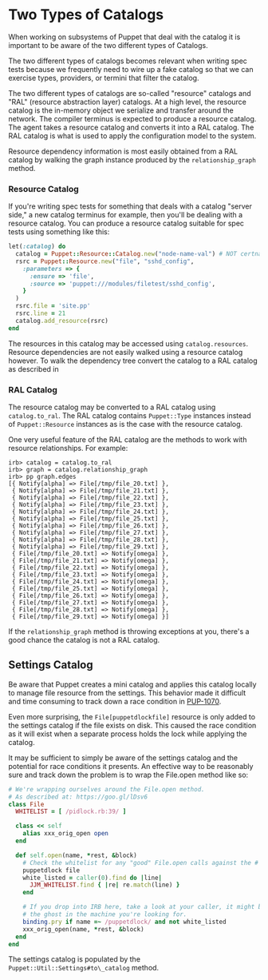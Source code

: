 # Two Types of Catalogs

When working on subsystems of Puppet that deal with the catalog it is important
to be aware of the two different types of Catalogs.

The two different types of catalogs becomes relevant when writing spec tests
because we frequently need to wire up a fake catalog so that we can exercise
types, providers, or termini that filter the catalog.

The two different types of catalogs are so-called "resource" catalogs and "RAL"
(resource abstraction layer) catalogs.  At a high level, the resource catalog
is the in-memory object we serialize and transfer around the network.  The
compiler terminus is expected to produce a resource catalog.  The agent takes a
resource catalog and converts it into a RAL catalog.  The RAL catalog is what
is used to apply the configuration model to the system.

Resource dependency information is most easily obtained from a RAL catalog by
walking the graph instance produced by the `relationship_graph` method.

### Resource Catalog

If you're writing spec tests for something that deals with a catalog "server
side," a new catalog terminus for example, then you'll be dealing with a
resource catalog.  You can produce a resource catalog suitable for spec tests
using something like this:

```ruby
let(:catalog) do
  catalog = Puppet::Resource::Catalog.new("node-name-val") # NOT certname!
  rsrc = Puppet::Resource.new("file", "sshd_config",
    :parameters => {
      :ensure => 'file',
      :source => 'puppet:///modules/filetest/sshd_config',
    }
  )
  rsrc.file = 'site.pp'
  rsrc.line = 21
  catalog.add_resource(rsrc)
end
```

The resources in this catalog may be accessed using `catalog.resources`.
Resource dependencies are not easily walked using a resource catalog however.
To walk the dependency tree convert the catalog to a RAL catalog as described
in

### RAL Catalog

The resource catalog may be converted to a RAL catalog using `catalog.to_ral`.
The RAL catalog contains `Puppet::Type` instances instead of `Puppet::Resource`
instances as is the case with the resource catalog.

One very useful feature of the RAL catalog are the methods to work with
resource relationships.  For example:

    irb> catalog = catalog.to_ral
    irb> graph = catalog.relationship_graph
    irb> pp graph.edges
    [{ Notify[alpha] => File[/tmp/file_20.txt] },
     { Notify[alpha] => File[/tmp/file_21.txt] },
     { Notify[alpha] => File[/tmp/file_22.txt] },
     { Notify[alpha] => File[/tmp/file_23.txt] },
     { Notify[alpha] => File[/tmp/file_24.txt] },
     { Notify[alpha] => File[/tmp/file_25.txt] },
     { Notify[alpha] => File[/tmp/file_26.txt] },
     { Notify[alpha] => File[/tmp/file_27.txt] },
     { Notify[alpha] => File[/tmp/file_28.txt] },
     { Notify[alpha] => File[/tmp/file_29.txt] },
     { File[/tmp/file_20.txt] => Notify[omega] },
     { File[/tmp/file_21.txt] => Notify[omega] },
     { File[/tmp/file_22.txt] => Notify[omega] },
     { File[/tmp/file_23.txt] => Notify[omega] },
     { File[/tmp/file_24.txt] => Notify[omega] },
     { File[/tmp/file_25.txt] => Notify[omega] },
     { File[/tmp/file_26.txt] => Notify[omega] },
     { File[/tmp/file_27.txt] => Notify[omega] },
     { File[/tmp/file_28.txt] => Notify[omega] },
     { File[/tmp/file_29.txt] => Notify[omega] }]

If the `relationship_graph` method is throwing exceptions at you, there's a
good chance the catalog is not a RAL catalog.

## Settings Catalog ##

Be aware that Puppet creates a mini catalog and applies this catalog locally to
manage file resource from the settings.  This behavior made it difficult and
time consuming to track down a race condition in
[PUP-1070](https://tickets.puppetlabs.com/browse/PUP-1070).

Even more surprising, the `File[puppetdlockfile]` resource is only added to the
settings catalog if the file exists on disk.  This caused the race condition as
it will exist when a separate process holds the lock while applying the
catalog.

It may be sufficient to simply be aware of the settings catalog and the
potential for race conditions it presents.  An effective way to be reasonably
sure and track down the problem is to wrap the File.open method like so:

```ruby
# We're wrapping ourselves around the File.open method.
# As described at: https://goo.gl/lDsv6
class File
  WHITELIST = [ /pidlock.rb:39/ ]

  class << self
    alias xxx_orig_open open
  end

  def self.open(name, *rest, &block)
    # Check the whitelist for any "good" File.open calls against the #
    puppetdlock file
    white_listed = caller(0).find do |line|
      JJM_WHITELIST.find { |re| re.match(line) }
    end

    # If you drop into IRB here, take a look at your caller, it might be
    # the ghost in the machine you're looking for.
    binding.pry if name =~ /puppetdlock/ and not white_listed
    xxx_orig_open(name, *rest, &block)
  end
end
```

The settings catalog is populated by the `Puppet::Util::Settings#to\_catalog`
method.
